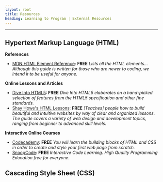 ```yaml
---
layout: root
title: Resources
heading: Learning to Program | External Resources
---
```


<hr>

## Hypertext Markup Language (HTML)

**References**

* [MDN HTML Element Reference](https://developer.mozilla.org/en/docs/Web/HTML/Element): **FREE** _Lists all the HTML elements... Although this guide is written for those who are newer to coding, we intend it to be useful for anyone._

**Online Lessons and Articles**

* [Dive Into HTML5](http://diveintohtml5.info/): **FREE** _Dive Into HTML5 elaborates on a hand-picked selection of features from the HTML5 specification and other fine standards._
* [Shay Howe's HTML Lessons](http://learn.shayhowe.com/): **FREE** _[Teaches] people how to build beautiful and intuitive websites by way of clear and organized lessons. The guide covers a variety of web design and development topics, ranging from beginner to advanced skill levels._

**Interactive Online Courses**

* [Codecademy](https://www.codecademy.com/en/tracks/htmlcss): **FREE** _You will learn the building blocks of HTML and CSS in order to create and style your first web page from scratch._
* [SnoopCode](http://www.snoopcode.com/): **FREE** _Interactive Code Learning. High Quality Programming Education free for everyone_.

## Cascading Style Sheet (CSS)